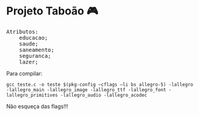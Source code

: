 # Projeto Taboão :video_game:

<pre>
Atributos:
    educacao;
    saude;
    saneamento;
    seguranca;
    lazer;
</pre>
Para compilar:

`gcc teste.c -o teste $(pkg-config –cflags –li
bs allegro-5) -lallegro -lallegro_main -lallegro_image -lallegro_ttf -lallegro_font -lallegro_primitives -lallegro_audio -lallegro_acodec`

Não esqueça das flags!!!

